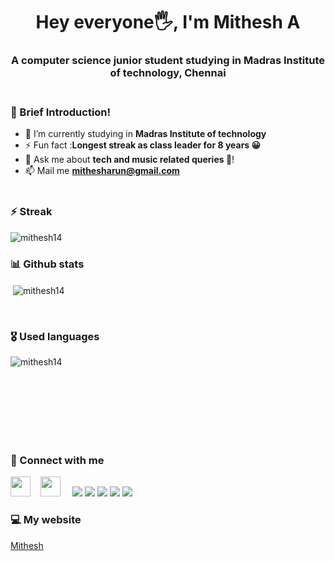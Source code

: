 <h1 align="center">Hey everyone🖐, I'm Mithesh A</h1>
<h3 align="center">A computer science junior student studying in Madras Institute of technology, Chennai <br><br></h3>
  
### 📝 Brief Introduction!
- 🔭 I’m currently studying in **Madras Institute of technology**
- ⚡ Fun fact :**Longest streak as class leader for 8 years 😀**
- 💬 Ask me about **tech and music related queries 🤩**!
- 📫 Mail me **mithesharun@gmail.com**<br><br>

### ⚡ Streak
<p><img align="center" src="https://github-readme-streak-stats.herokuapp.com/?user=mithesh14&theme=radical" alt="mithesh14" /></p>

### 📊 Github stats
<p>&nbsp;<img align="center" src="https://github-readme-stats.vercel.app/api?username=mithesh14&show_icons=true&locale=en&theme=radical" alt="mithesh14" /></p><br>

### 🎖️ Used languages
<p><img align="left" src="https://github-readme-stats.vercel.app/api/top-langs?username=mithesh14&show_icons=true&locale=en&layout=compact&theme=radical" alt="mithesh14" />&nbsp;&nbsp;&nbsp;</p><br><br><br><br><br><br>


### 🤟 Connect with me
[<img width=32 height=32 src="https://simpleicons.org/icons/hackerrank.svg">](https://www.hackerrank.com/mithesharun)&nbsp;&nbsp;&nbsp;
[<img width=32 height=32 src="https://simpleicons.org/icons/codechef.svg">](https://www.hackerrank.com/mithesharun)&nbsp;
&nbsp;&nbsp;
[<img src="https://img.shields.io/badge/linkedin-%230077B5.svg?&style=for-the-badge&logo=linkedin&logoColor=white&theme=radical" />](https://www.linkedin.com/in/Mithesh14) [<img src = "https://img.shields.io/badge/github-%2320A1F1.svg?&style=for-the-badge&logo=github&logoColor=white&theme=radical">](https://www.github.com/mithesh14) [<img src = "https://img.shields.io/badge/instagram-%2320A1F1.svg?&style=for-the-badge&logo=instagram&logoColor=white&theme=radical">](https://www.instagram.com/mithesh_14_) [<img src = "https://img.shields.io/badge/hackerrank-%00b760.svg?&style=for-the-badge&logo=hackerrank&logoColor=white&theme=radical">](https://www.hackerrank.com/mithesharun) [<img src = "https://img.shields.io/badge/codechef-%2320A1F1.svg?&style=for-the-badge&logo=codechef&logoColor=white&theme=radical">](https://www.instagram.com/mithesh_14_)

### 💻 My website
 <a href="https://mithesh14.netlify.app/">Mithesh</a>
 <br><br>
 
